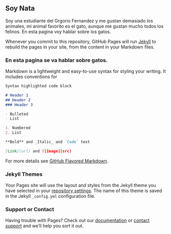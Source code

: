 ## Soy Nata 

Soy una estudiante del Grgorio Fernandez y me gustan demasiado los animales, mi animal favorito es el gato, aunque me gustan mucho todos los felinos. En esta pagina voy hablar sobre los gatos.

Whenever you commit to this repository, GitHub Pages will run [Jekyll](https://jekyllrb.com/) to rebuild the pages in your site, from the content in your Markdown files.

### En esta pagina se va hablar sobre gatos.

Markdown is a lightweight and easy-to-use syntax for styling your writing. It includes conventions for

```markdown
Syntax highlighted code block

# Header 1
## Header 2
### Header 3

- Bulleted
- List

1. Numbered
2. List

**Bold** and _Italic_ and `Code` text

[Link](url) and ![Image](src)
```

For more details see [GitHub Flavored Markdown](https://guides.github.com/features/mastering-markdown/).

### Jekyll Themes

Your Pages site will use the layout and styles from the Jekyll theme you have selected in your [repository settings](https://github.com/NatalyGS22/gatitos/settings). The name of this theme is saved in the Jekyll `_config.yml` configuration file.

### Support or Contact

Having trouble with Pages? Check out our [documentation](https://help.github.com/categories/github-pages-basics/) or [contact support](https://github.com/contact) and we’ll help you sort it out.
